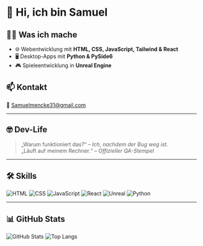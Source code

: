 # 👋 Hi, ich bin Samuel

## 👨‍💻 Was ich mache
- 🌐 Webentwicklung mit **HTML, CSS, JavaScript, Tailwind & React**
- 🖥️ Desktop-Apps mit **Python & PySide6**
- 🎮 Spieleentwicklung in **Unreal Engine**

## 📫 Kontakt
📧 Samuelmencke31@gmail.com

---

## 🤓 Dev-Life

> „Warum funktioniert das?“ – *Ich, nachdem der Bug weg ist.*  
> „Läuft auf meinem Rechner.“ – *Offizieller QA-Stempel*

---

## 🛠️ Skills

![HTML](https://img.shields.io/badge/-HTML5-E34F26?logo=html5&logoColor=fff)
![CSS](https://img.shields.io/badge/-CSS3-1572B6?logo=css3&logoColor=fff)
![JavaScript](https://img.shields.io/badge/-JavaScript-F7DF1E?logo=javascript&logoColor=000)
![React](https://img.shields.io/badge/-React-61DAFB?logo=react&logoColor=000)
![Unreal](https://img.shields.io/badge/-Unreal%20Engine-0E1128?logo=unrealengine&logoColor=white)
![Python](https://img.shields.io/badge/-Python-3776AB?logo=python&logoColor=white)

---

## 📊 GitHub Stats

![GitHub Stats](https://github-readme-stats.vercel.app/api?username=Samuel-Mencke&show_icons=true&theme=tokyonight)
![Top Langs](https://github-readme-stats.vercel.app/api/top-langs/?username=Samuel-Mencke&layout=compact&theme=tokyonight)
